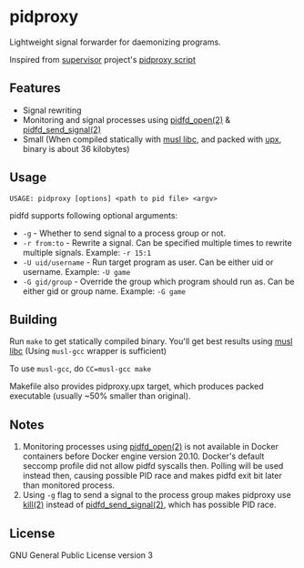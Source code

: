 # pidproxy

Lightweight signal forwarder for daemonizing programs.

Inspired from [supervisor][supervisor] project's [pidproxy script][supervisor-pidproxy-script]

## Features

- Signal rewriting
- Monitoring and signal processes using [pidfd\_open(2)][pidfd-open-2] & [pidfd\_send\_signal(2)][pidfd-send-signal-2]
- Small (When compiled statically with [musl libc][musl-libc], and packed with [upx][upx], binary is about 36 kilobytes)

## Usage

```
USAGE: pidproxy [options] <path to pid file> <argv>
```

pidfd supports following optional arguments:
- `-g` - Whether to send signal to a process group or not.
- `-r from:to` - Rewrite a signal. Can be specified multiple times to rewrite multiple signals. Example: `-r 15:1`
- `-U uid/username` - Run target program as user. Can be either uid or username. Example: `-U game`
- `-G gid/group` - Override the group which program should run as. Can be either gid or group name. Example: `-G game`

## Building

Run `make` to get statically compiled binary. You'll get best results using [musl libc][musl-libc] (Using `musl-gcc` wrapper is sufficient)

To use `musl-gcc`, do `CC=musl-gcc make`

Makefile also provides pidproxy.upx target, which produces packed executable (usually ~50% smaller than original). 

## Notes

1) Monitoring processes using [pidfd\_open(2)][pidfd-open-2] is not available in Docker containers before Docker engine version 20.10. Docker's default seccomp profile did not allow pidfd syscalls then.
Polling will be used instead then, causing possible PID race and makes pidfd exit bit later than monitored process.
2) Using `-g` flag to send a signal to the process group makes pidproxy use [kill(2)][kill-2] instead of [pidfd\_send\_signal(2)][pidfd-send-signal-2], which has possible PID race.

## License

GNU General Public License version 3

[kill-2]: https://man7.org/linux/man-pages/man2/kill.2.html
[musl-libc]: https://www.musl-libc.org/
[pidfd-open-2]: https://man7.org/linux/man-pages/man2/pidfd_open.2.html
[pidfd-send-signal-2]: https://man7.org/linux/man-pages/man2/pidfd_send_signal.2.html
[upx]: https://upx.github.io/
[supervisor]: http://supervisord.org
[supervisor-pidproxy-script]: https://github.com/Supervisor/supervisor/blob/master/supervisor/pidproxy.py
